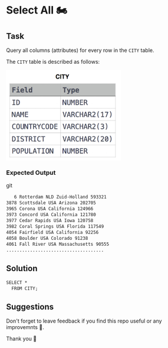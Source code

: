 
# Select All 🏍


## Task

Query all columns (attributes) for every row in the ```CITY``` table.

The ```CITY``` table is described as follows:

<img align="center" src="/Images/Select All.png" alt="icon"/>

### Expected Output
git 
```
   6 Rotterdam NLD Zuid-Holland 593321 
3878 Scottsdale USA Arizona 202705 
3965 Corona USA California 124966 
3973 Concord USA California 121780 
3977 Cedar Rapids USA Iowa 120758 
3982 Coral Springs USA Florida 117549 
4054 Fairfield USA California 92256 
4058 Boulder USA Colorado 91238 
4061 Fall River USA Massachusetts 90555 
.....................................
```

## Solution

```
SELECT *
  FROM CITY;
```

## Suggestions
Don't forget to leave feedback if you find this repo useful or any improvemnts 💞.

Thank you 🧡
